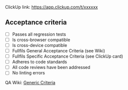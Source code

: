 ClickUp link: https://app.clickup.com/t/xxxxxx

## Acceptance criteria
* [ ] Passes all regression tests
* [ ] Is cross-browser compatible
* [ ] Is cross-device compatible
* [ ] Fullfils General Acceptance Criteria (see Wiki)
* [ ] Fullfils Specific Acceptance Criteria (see ClickUp card)
* [ ] Adheres to code standards
* [ ] All code reviews have been addressed
* [ ] No linting errors

QA Wiki: [Generic Criteria](https://wiki.graffino.net/doc/generic-criteria-kHpwt8jdKP)
